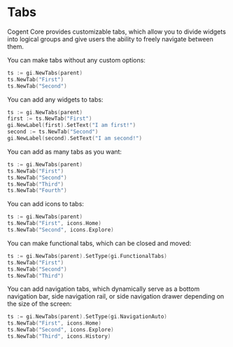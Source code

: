 # Tabs

Cogent Core provides customizable tabs, which allow you to divide widgets into logical groups and give users the ability to freely navigate between them.

You can make tabs without any custom options:

```Go
ts := gi.NewTabs(parent)
ts.NewTab("First")
ts.NewTab("Second")
```

You can add any widgets to tabs:

```Go
ts := gi.NewTabs(parent)
first := ts.NewTab("First")
gi.NewLabel(first).SetText("I am first!")
second := ts.NewTab("Second")
gi.NewLabel(second).SetText("I am second!")
```

You can add as many tabs as you want:

```Go
ts := gi.NewTabs(parent)
ts.NewTab("First")
ts.NewTab("Second")
ts.NewTab("Third")
ts.NewTab("Fourth")
```

You can add icons to tabs:

```Go
ts := gi.NewTabs(parent)
ts.NewTab("First", icons.Home)
ts.NewTab("Second", icons.Explore)
```

You can make functional tabs, which can be closed and moved:

```Go
ts := gi.NewTabs(parent).SetType(gi.FunctionalTabs)
ts.NewTab("First")
ts.NewTab("Second")
ts.NewTab("Third")
```

You can add navigation tabs, which dynamically serve as a bottom navigation bar, side navigation rail, or side navigation drawer depending on the size of the screen:

```Go
ts := gi.NewTabs(parent).SetType(gi.NavigationAuto)
ts.NewTab("First", icons.Home)
ts.NewTab("Second", icons.Explore)
ts.NewTab("Third", icons.History)
```
